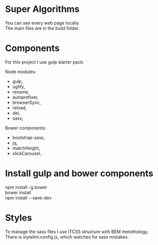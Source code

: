 # Super Algorithms

You can see every web page locally. </br>
The main files are in the build folder.</br>

# Components
For this project I use gulp starter pack:</br>

Node modules:</br>
-  gulp,</br>
-  uglify,</br>
-  rename,</br>
-  autoprefixer,</br>
-  browserSync,</br>
-  reload,</br>
-  del,</br>
-  sass;</br>

Bower components:
-  bootstrap-sass,</br>
-  jq,</br>
-  matchHeight,</br>
-  slickCarousel,</br>


# Install gulp and bower components
npm install -g bower </br>
bower install</br>
npm install --save-dev</br>


# Styles
To manage the sass files I use ITCSS structure with BEM metothology.</br>
There is stylelint.config.js, which watches for sass mistakes.</br>
